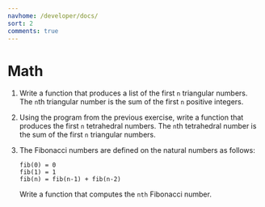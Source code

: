 ```yaml
---
navhome: /developer/docs/
sort: 2
comments: true
---
```


#  Math

1.  Write a function that produces a list of the first `n`
    triangular numbers.  The `n`th triangular number is the sum
    of the first `n` positive integers.

1.  Using the program from the previous exercise, write a
    function that produces the first `n` tetrahedral numbers.
    The `n`th tetrahedral number is the sum of the first `n`
    triangular numbers.

1.  The Fibonacci numbers are defined on the natural numbers as
    follows:

    ```
    fib(0) = 0
    fib(1) = 1
    fib(n) = fib(n-1) + fib(n-2)
    ```

    Write a function that computes the `nth` Fibonacci number.

